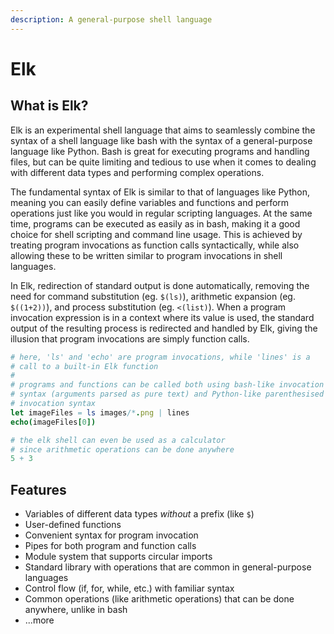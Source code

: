 ```yaml
---
description: A general-purpose shell language
---
```


# Elk

## What is Elk?

Elk is an experimental shell language that aims to seamlessly combine the syntax of a shell language like bash with the syntax of a general-purpose language like Python. Bash is great for executing programs and handling files, but can be quite limiting and tedious to use when it comes to dealing with different data types and performing complex operations.

The fundamental syntax of Elk is similar to that of languages like Python, meaning you can easily define variables and functions and perform operations just like you would in regular scripting languages. At the same time, programs can be executed as easily as in bash, making it a good choice for shell scripting and command line usage. This is achieved by treating program invocations as function calls syntactically, while also allowing these to be written similar to program invocations in shell languages.

In Elk, redirection of standard output is done automatically, removing the need for command substitution (eg. `$(ls)`), arithmetic expansion (eg. `$((1+2))`), and process substitution (eg. `<(list)`). When a program invocation expression is in a context where its value is used, the standard output of the resulting process is redirected and handled by Elk, giving the illusion that program invocations are simply function calls.

```nim
# here, 'ls' and 'echo' are program invocations, while 'lines' is a 
# call to a built-in Elk function
#
# programs and functions can be called both using bash-like invocation
# syntax (arguments parsed as pure text) and Python-like parenthesised
# invocation syntax
let imageFiles = ls images/*.png | lines
echo(imageFiles[0])

# the elk shell can even be used as a calculator
# since arithmetic operations can be done anywhere
5 + 3
```

## Features

* Variables of different data types _without_ a prefix (like `$`)
* User-defined functions
* Convenient syntax for program invocation
* Pipes for both program and function calls
* Module system that supports circular imports
* Standard library with operations that are common in general-purpose languages
* Control flow (if, for, while, etc.) with familiar syntax
* Common operations (like arithmetic operations) that can be done anywhere, unlike in bash
* ...more
